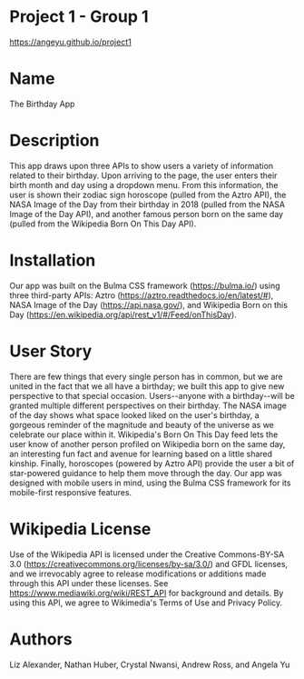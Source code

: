 # Project 1 - Group 1 
https://angeyu.github.io/project1
# Name
The Birthday App

# Description
This app draws upon three APIs to show users a variety of information related to their birthday. Upon arriving to the page, the user enters their birth month and day using a dropdown menu. From this information, the user is shown their zodiac sign horoscope (pulled from the Aztro API), the NASA Image of the Day from their birthday in 2018 (pulled from the NASA Image of the Day API), and another famous person born on the same day (pulled from the Wikipedia Born On This Day API). 

# Installation
Our app was built on the Bulma CSS framework (https://bulma.io/) using three third-party APIs: Aztro (https://aztro.readthedocs.io/en/latest/#), NASA Image of the Day (https://api.nasa.gov/), and Wikipedia Born on this Day (https://en.wikipedia.org/api/rest_v1/#/Feed/onThisDay). 

# User Story
There are few things that every single person has in common, but we are united in the fact that we all have a birthday; we built this app to give new perspective to that special occasion. Users--anyone with a birthday--will be granted multiple different perspectives on their birthday. The NASA image of the day shows what space looked liked on the user's birthday, a gorgeous reminder of the magnitude and beauty of the universe as we celebrate our place within it. Wikipedia's Born On This Day feed lets the user know of another person profiled on Wikipedia born on the same day, an interesting fun fact and avenue for learning based on a little shared kinship. Finally, horoscopes (powered by Aztro API) provide the user a bit of star-powered guidance to help them move through the day. Our app was designed with mobile users in mind, using the Bulma CSS framework for its mobile-first responsive features. 

# Wikipedia License
Use of the Wikipedia API is licensed under the Creative Commons-BY-SA 3.0 (https://creativecommons.org/licenses/by-sa/3.0/) and GFDL licenses, and we irrevocably agree to release modifications or additions made through this API under these licenses. See https://www.mediawiki.org/wiki/REST_API for background and details. By using this API, we agree to Wikimedia's Terms of Use and Privacy Policy.  

# Authors
Liz Alexander, Nathan Huber, Crystal Nwansi, Andrew Ross, and Angela Yu
